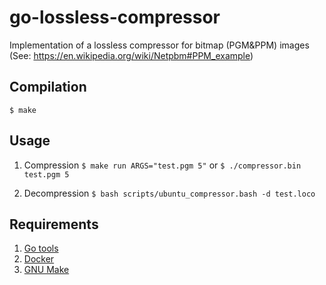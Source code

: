 # go-lossless-compressor
Implementation of a lossless compressor for bitmap (PGM&amp;PPM) images (See: https://en.wikipedia.org/wiki/Netpbm#PPM_example)

## Compilation

```$ make```

## Usage
1. Compression
```$ make run ARGS="test.pgm 5"```
or
```$ ./compressor.bin test.pgm 5```

2. Decompression
```$ bash scripts/ubuntu_compressor.bash -d test.loco```

## Requirements
1. [Go tools](https://golang.org/dl/)
2. [Docker](https://docs.docker.com/get-docker/)
3. [GNU Make](https://www.gnu.org/software/make/)